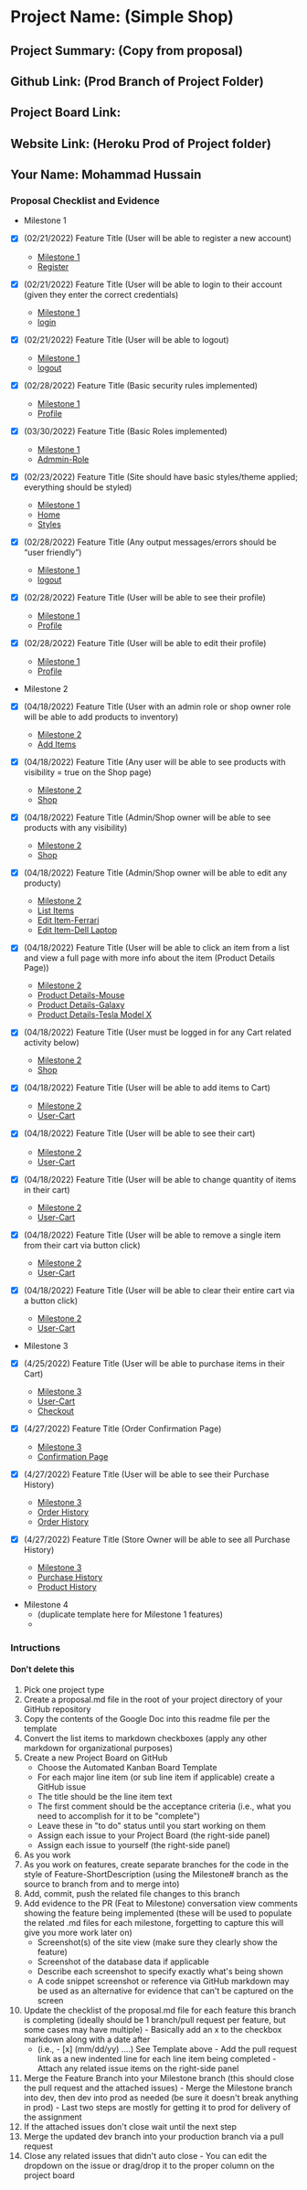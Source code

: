# Project Name: (Simple Shop)
## Project Summary: (Copy from proposal)
## Github Link: (Prod Branch of Project Folder)
## Project Board Link: 
## Website Link: (Heroku Prod of Project folder)
## Your Name: Mohammad Hussain

<!-- Line item / Feature template (use this for each bullet point) -- DO NOT DELETE THIS SECTION


- [ ] \(mm/dd/yyyy of completion) Feature Title (from the proposal bullet point, if it's a sub-point indent it properly)
  -  Link to related .md file: [Link Name](link url)

 End Line item / Feature Template -- DO NOT DELETE THIS SECTION --> 
 
 
### Proposal Checklist and Evidence

- Milestone 1
- [x] \(02/21/2022) Feature Title (User will be able to register a new account)
  -  [Milestone 1](https://github.com/Hussain185/IT202-004/blob/Milestone1/public_html/Project/milestone1.md)
  -  [Register](https://msh52-prod.herokuapp.com/Project/register.php)


- [x] \(02/21/2022) Feature Title (User will be able to login to their account (given they enter the correct credentials)
  -   [Milestone 1](https://github.com/Hussain185/IT202-004/blob/Milestone1/public_html/Project/milestone1.md)
  -   [login](https://msh52-prod.herokuapp.com/Project/login.php)


- [x] \(02/21/2022) Feature Title (User will be able to logout)
  -   [Milestone 1](https://github.com/Hussain185/IT202-004/blob/Milestone1/public_html/Project/milestone1.md)
  -   [logout](https://msh52-prod.herokuapp.com/Project/logout.php)


- [x] \(02/28/2022) Feature Title (Basic security rules implemented)
  -   [Milestone 1](https://github.com/Hussain185/IT202-004/blob/Milestone1/public_html/Project/milestone1.md)
  -   [Profile](https://msh52-prod.herokuapp.com/Project/profile.php)


- [x] \(03/30/2022) Feature Title (Basic Roles implemented)
  -  [Milestone 1](https://github.com/Hussain185/IT202-004/blob/Milestone1/public_html/Project/milestone1.md)
  -  [Admmin-Role](https://msh52-prod.herokuapp.com/Project/admin/create_role.php)


- [x] \(02/23/2022) Feature Title (Site should have basic styles/theme applied; everything should be styled)
  -   [Milestone 1](https://github.com/Hussain185/IT202-004/blob/Milestone1/public_html/Project/milestone1.md)
  -   [Home](https://msh52-prod.herokuapp.com/Project/home.php)
  -   [Styles](https://msh52-prod.herokuapp.com/Project/styles.css)


- [x] \(02/28/2022) Feature Title (Any output messages/errors should be “user friendly”)
  -   [Milestone 1](https://github.com/Hussain185/IT202-004/blob/Milestone1/public_html/Project/milestone1.md)
  -   [logout](https://msh52-prod.herokuapp.com/Project/logout.php)


- [x] \(02/28/2022) Feature Title (User will be able to see their profile)
  -   [Milestone 1](https://github.com/Hussain185/IT202-004/blob/Milestone1/public_html/Project/milestone1.md)
  -   [Profile](https://msh52-prod.herokuapp.com/Project/profile.php)
  

- [x] \(02/28/2022) Feature Title (User will be able to edit their profile)
  -   [Milestone 1](https://github.com/Hussain185/IT202-004/blob/Milestone1/public_html/Project/milestone1.md)
  -   [Profile](https://msh52-prod.herokuapp.com/Project/profile.php)


      
- Milestone 2
- [x] \(04/18/2022) Feature Title (User with an admin role or shop owner role will be able to add products to inventory)
  -  [Milestone 2](https://github.com/Hussain185/IT202-004/blob/Milestone2/public_html/Project/milestone2.md)
  -   [Add Items](https://msh52-prod.herokuapp.com/Project/Admin/add_item.php)


- [x] \(04/18/2022) Feature Title (Any user will be able to see products with visibility = true on the Shop page)
  -  [Milestone 2](https://github.com/Hussain185/IT202-004/blob/Milestone2/public_html/Project/milestone2.md)
  -   [Shop](https://msh52-prod.herokuapp.com/Project/shop.php)


- [x] \(04/18/2022) Feature Title (Admin/Shop owner will be able to see products with any visibility)
  -  [Milestone 2](https://github.com/Hussain185/IT202-004/blob/Milestone2/public_html/Project/milestone2.md)
  -   [Shop](https://msh52-prod.herokuapp.com/Project/shop.php)


- [x] \(04/18/2022) Feature Title (Admin/Shop owner will be able to edit any producty)
  -  [Milestone 2](https://github.com/Hussain185/IT202-004/blob/Milestone2/public_html/Project/milestone2.md)
    -   [List Items](https://msh52-prod.herokuapp.com/Project/Admin/list_items.php)
    -   [Edit Item-Ferrari](https://msh52-prod.herokuapp.com/Project/Admin/edit_item.php?id=5)
    -   [Edit Item-Dell Laptop](https://msh52-prod.herokuapp.com/Project/Admin/edit_item.php?id=7)


- [x] \(04/18/2022) Feature Title (User will be able to click an item from a list and view a full page with more info about the item (Product Details Page))
  -  [Milestone 2](https://github.com/Hussain185/IT202-004/blob/Milestone2/public_html/Project/milestone2.md)
    -   [Product Details-Mouse](https://msh52-prod.herokuapp.com/Project/product_details.php?id=8)
    -   [Product Details-Galaxy](https://msh52-prod.herokuapp.com/Project/product_details.php?id=11)
    -   [Product Details-Tesla Model X](https://msh52-prod.herokuapp.com/Project/product_details.php?id=4)
    


- [x] \(04/18/2022) Feature Title (User must be logged in for any Cart related activity below)
  -  [Milestone 2](https://github.com/Hussain185/IT202-004/blob/Milestone2/public_html/Project/milestone2.md)
    -   [Shop](https://msh52-prod.herokuapp.com/Project/shop.php)


- [x] \(04/18/2022) Feature Title (User will be able to add items to Cart)
  -  [Milestone 2](https://github.com/Hussain185/IT202-004/blob/Milestone2/public_html/Project/milestone2.md)
    -   [User-Cart](https://msh52-prod.herokuapp.com/Project/cart.php)


- [x] \(04/18/2022) Feature Title (User will be able to see their cart)
  -  [Milestone 2](https://github.com/Hussain185/IT202-004/blob/Milestone2/public_html/Project/milestone2.md)
    -   [User-Cart](https://msh52-prod.herokuapp.com/Project/cart.php)


- [x] \(04/18/2022) Feature Title (User will be able to change quantity of items in their cart)
  -  [Milestone 2](https://github.com/Hussain185/IT202-004/blob/Milestone2/public_html/Project/milestone2.md)
    -   [User-Cart](https://msh52-prod.herokuapp.com/Project/cart.php)


- [x] \(04/18/2022) Feature Title (User will be able to remove a single item from their cart via button click)
  -  [Milestone 2](https://github.com/Hussain185/IT202-004/blob/Milestone2/public_html/Project/milestone2.md)
    -   [User-Cart](https://msh52-prod.herokuapp.com/Project/cart.php)


- [x] \(04/18/2022) Feature Title (User will be able to clear their entire cart via a button click)
  -  [Milestone 2](https://github.com/Hussain185/IT202-004/blob/Milestone2/public_html/Project/milestone2.md)
    -   [User-Cart](https://msh52-prod.herokuapp.com/Project/cart.php)


- Milestone 3
- [x] \(4/25/2022) Feature Title (User will be able to purchase items in their Cart)
  -  [Milestone 3](https://github.com/Hussain185/IT202-004/blob/Milestone3/public_html/Project/milestone3.md)
    -   [User-Cart](https://msh52-prod.herokuapp.com/Project/cart.php)
    -   [Checkout](https://msh52-prod.herokuapp.com/Project/checkout.php?Checkout=)

- [x] \(4/27/2022) Feature Title (Order Confirmation Page)
  -  [Milestone 3](https://github.com/Hussain185/IT202-004/blob/Milestone3/public_html/Project/milestone3.md)
    -   [Confirmation Page](https://msh52-prod.herokuapp.com/Project/confirmation.php?id=4)

- [x] \(4/27/2022) Feature Title (User will be able to see their Purchase History)
  -  [Milestone 3](https://github.com/Hussain185/IT202-004/blob/Milestone3/public_html/Project/milestone3.md)
    -   [Order History](https://msh52-prod.herokuapp.com/Project/product_details_page.php?id=2)
    -   [Order History](https://msh52-prod.herokuapp.com/Project/product_history.php)

- [x] \(4/27/2022) Feature Title (Store Owner will be able to see all Purchase History)
  -  [Milestone 3](https://github.com/Hussain185/IT202-004/blob/Milestone3/public_html/Project/milestone3.md)
    -   [Purchase History](https://msh52-prod.herokuapp.com/Project/product_history.php)
    -   [Product History](https://msh52-prod.herokuapp.com/Project/product_details_page.php?id=1)




- Milestone 4
  - (duplicate template here for Milestone 1 features)
  - 
### Intructions
#### Don't delete this
1. Pick one project type
2. Create a proposal.md file in the root of your project directory of your GitHub repository
3. Copy the contents of the Google Doc into this readme file per the template
4. Convert the list items to markdown checkboxes (apply any other markdown for organizational purposes)
5. Create a new Project Board on GitHub
   - Choose the Automated Kanban Board Template
   - For each major line item (or sub line item if applicable) create a GitHub issue
   - The title should be the line item text
   - The first comment should be the acceptance criteria (i.e., what you need to accomplish for it to be "complete")
   - Leave these in "to do" status until you start working on them
   - Assign each issue to your Project Board (the right-side panel)
   - Assign each issue to yourself (the right-side panel)
6. As you work
  1. As you work on features, create separate branches for the code in the style of Feature-ShortDescription (using the Milestone# branch as the source to branch from and to merge into)
  2. Add, commit, push the related file changes to this branch
  3. Add evidence to the PR (Feat to Milestone) conversation view comments showing the feature being implemented (these will be used to populate the related .md files for each milestone, forgetting to capture this will give you more work later on)
     - Screenshot(s) of the site view (make sure they clearly show the feature)
     - Screenshot of the database data if applicable
     - Describe each screenshot to specify exactly what's being shown
     - A code snippet screenshot or reference via GitHub markdown may be used as an alternative for evidence that can't be captured on the screen
  4. Update the checklist of the proposal.md file for each feature this branch is completing (ideally should be 1 branch/pull request per feature, but some cases may have multiple)
    - Basically add an x to the checkbox markdown along with a date after
      - (i.e.,   - [x] (mm/dd/yy) ....) See Template above
    - Add the pull request link as a new indented line for each line item being completed
    - Attach any related issue items on the right-side panel
  5. Merge the Feature Branch into your Milestone branch (this should close the pull request and the attached issues)
    - Merge the Milestone branch into dev, then dev into prod as needed (be sure it doesn't break anything in prod)
    - Last two steps are mostly for getting it to prod for delivery of the assignment 
  7. If the attached issues don't close wait until the next step
  8. Merge the updated dev branch into your production branch via a pull request
  9. Close any related issues that didn't auto close
    - You can edit the dropdown on the issue or drag/drop it to the proper column on the project board